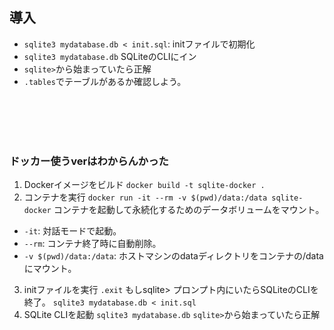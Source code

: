 ## 導入
- `sqlite3 mydatabase.db < init.sql`: initファイルで初期化
- `sqlite3 mydatabase.db` SQLiteのCLIにイン
- `sqlite>`から始まっていたら正解 
- `.tables`でテーブルがあるか確認しよう。



<br/>
<br/>
<br/>
<br/>



### ドッカー使うverはわからんかった
1. Dockerイメージをビルド
`docker build -t sqlite-docker .`
2. コンテナを実行
`docker run -it --rm -v $(pwd)/data:/data sqlite-docker`
コンテナを起動して永続化するためのデータボリュームをマウント。
- `-it`: 対話モードで起動。
- `--rm`: コンテナ終了時に自動削除。
- `-v $(pwd)/data:/data`: ホストマシンのdataディレクトリをコンテナの/dataにマウント。
3. initファイルを実行
`.exit` もしsqlite> プロンプト内にいたらSQLiteのCLIを終了。
`sqlite3 mydatabase.db < init.sql`
4. SQLite CLIを起動
`sqlite3 mydatabase.db`
`sqlite>`から始まっていたら正解 

